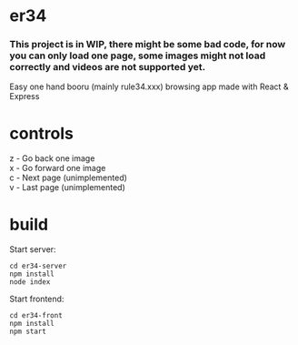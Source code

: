 # er34
### This project is in WIP, there might be some bad code, for now you can only load one page, some images might not load correctly and videos are not supported yet.
Easy one hand booru (mainly rule34.xxx) browsing app made with React & Express
# controls
z - Go back one image<br>
x - Go forward one image<br>
c - Next page (unimplemented)<br>
v - Last page (unimplemented)<br>
# build
Start server:
```
cd er34-server
npm install
node index
```
Start frontend:
```
cd er34-front
npm install
npm start
```
